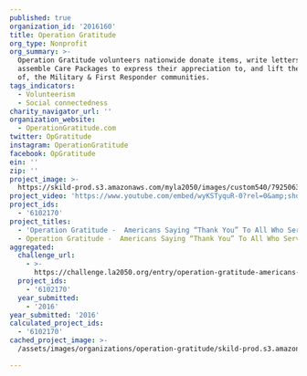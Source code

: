 ```yaml
---
published: true
organization_id: '2016160'
title: Operation Gratitude
org_type: Nonprofit
org_summary: >-
  Operation Gratitude volunteers nationwide donate items, write letters and
  assemble Care Packages to express their appreciation to, and lift the spirits
  of, the Military & First Responder communities.
tags_indicators:
  - Volunteerism
  - Social connectedness
charity_navigator_url: ''
organization_website:
  - OperationGratitude.com
twitter: OpGratitude
instagram: OperationGratitude
facebook: OpGratitude
ein: ''
zip: ''
project_image: >-
  https://skild-prod.s3.amazonaws.com/myla2050/images/custom540/7925063255741-team88.png
project_video: 'https://www.youtube.com/embed/wyKSTyquR-0?rel=0&amp;showinfo=0'
project_ids:
  - '6102170'
project_titles:
  - 'Operation Gratitude -  Americans Saying “Thank You” To All Who Serve '
  - Operation Gratitude -  Americans Saying “Thank You” To All Who Serve
aggregated:
  challenge_url:
    - >-
      https://challenge.la2050.org/entry/operation-gratitude-americans-saying-thank-you-to-all-who-serve
  project_ids:
    - '6102170'
  year_submitted:
    - '2016'
year_submitted: '2016'
calculated_project_ids:
  - '6102170'
cached_project_image: >-
  /assets/images/organizations/operation-gratitude/skild-prod.s3.amazonaws.com/myla2050/images/custom540/7925063255741-team88.png

---
```

